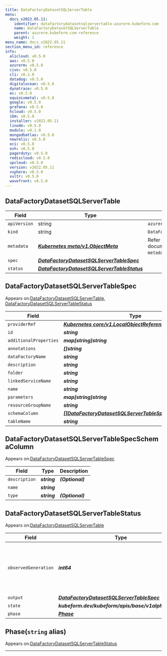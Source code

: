 ```yaml
---
title: DataFactoryDatasetSQLServerTable
menu:
  docs_v2022.05.11:
    identifier: datafactorydatasetsqlservertable-azurerm.kubeform.com
    name: DataFactoryDatasetSQLServerTable
    parent: azurerm.kubeform.com-reference
    weight: 1
menu_name: docs_v2022.05.11
section_menu_id: reference
info:
  alicloud: v0.5.0
  aws: v0.5.0
  azurerm: v0.5.0
  civo: v0.5.0
  cli: v0.2.0
  datadog: v0.5.0
  digitalocean: v0.5.0
  dynatrace: v0.5.0
  ec: v0.5.0
  equinixmetal: v0.5.0
  google: v0.5.0
  grafana: v0.5.0
  hcloud: v0.5.0
  ibm: v0.5.0
  installer: v2022.05.11
  linode: v0.5.0
  module: v0.1.0
  mongodbatlas: v0.5.0
  newrelic: v0.5.0
  oci: v0.5.0
  ovh: v0.5.0
  pagerduty: v0.5.0
  rediscloud: v0.5.0
  upcloud: v0.5.0
  version: v2022.05.11
  vsphere: v0.5.0
  vultr: v0.5.0
  wavefront: v0.5.0
---
```


## DataFactoryDatasetSQLServerTable
| Field | Type | Description |
| ------ | ----- | ----------- |
| `apiVersion` | string | `azurerm.kubeform.com/v1alpha1` |
|    `kind` | string | `DataFactoryDatasetSQLServerTable` |
| `metadata` | ***[Kubernetes meta/v1.ObjectMeta](https://v1-22.docs.kubernetes.io/docs/reference/generated/kubernetes-api/v1.22/#objectmeta-v1-meta)***|Refer to the Kubernetes API documentation for the fields of the `metadata` field.|
| `spec` | ***[DataFactoryDatasetSQLServerTableSpec](#datafactorydatasetsqlservertablespec)***||
| `status` | ***[DataFactoryDatasetSQLServerTableStatus](#datafactorydatasetsqlservertablestatus)***||
## DataFactoryDatasetSQLServerTableSpec

Appears on:[DataFactoryDatasetSQLServerTable](#datafactorydatasetsqlservertable), [DataFactoryDatasetSQLServerTableStatus](#datafactorydatasetsqlservertablestatus)

| Field | Type | Description |
| ------ | ----- | ----------- |
| `providerRef` | ***[Kubernetes core/v1.LocalObjectReference](https://v1-22.docs.kubernetes.io/docs/reference/generated/kubernetes-api/v1.22/#localobjectreference-v1-core)***||
| `id` | ***string***||
| `additionalProperties` | ***map[string]string***| ***(Optional)*** |
| `annotations` | ***[]string***| ***(Optional)*** |
| `dataFactoryName` | ***string***||
| `description` | ***string***| ***(Optional)*** |
| `folder` | ***string***| ***(Optional)*** |
| `linkedServiceName` | ***string***||
| `name` | ***string***||
| `parameters` | ***map[string]string***| ***(Optional)*** |
| `resourceGroupName` | ***string***||
| `schemaColumn` | ***[[]DataFactoryDatasetSQLServerTableSpecSchemaColumn](#datafactorydatasetsqlservertablespecschemacolumn)***| ***(Optional)*** |
| `tableName` | ***string***| ***(Optional)*** |
## DataFactoryDatasetSQLServerTableSpecSchemaColumn

Appears on:[DataFactoryDatasetSQLServerTableSpec](#datafactorydatasetsqlservertablespec)

| Field | Type | Description |
| ------ | ----- | ----------- |
| `description` | ***string***| ***(Optional)*** |
| `name` | ***string***||
| `type` | ***string***| ***(Optional)*** |
## DataFactoryDatasetSQLServerTableStatus

Appears on:[DataFactoryDatasetSQLServerTable](#datafactorydatasetsqlservertable)

| Field | Type | Description |
| ------ | ----- | ----------- |
| `observedGeneration` | ***int64***| ***(Optional)*** Resource generation, which is updated on mutation by the API Server.|
| `output` | ***[DataFactoryDatasetSQLServerTableSpec](#datafactorydatasetsqlservertablespec)***| ***(Optional)*** |
| `state` | ***kubeform.dev/kubeform/apis/base/v1alpha1.State***| ***(Optional)*** |
| `phase` | ***[Phase](#phase)***| ***(Optional)*** |
## Phase(`string` alias)

Appears on:[DataFactoryDatasetSQLServerTableStatus](#datafactorydatasetsqlservertablestatus)

---
